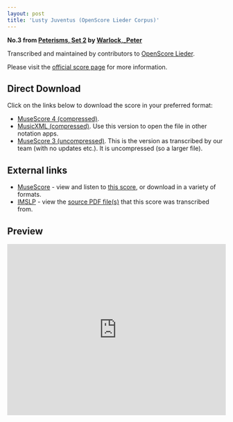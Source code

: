 ```yaml
---
layout: post
title: 'Lusty Juventus (OpenScore Lieder Corpus)'
---
```


__No.3 from [Peterisms, Set 2](https://fourscoreandmore.org/openscore/lieder/Warlock,_Peter/Peterisms,_Set_2/) by [Warlock,_Peter](https://fourscoreandmore.org/openscore/lieder/Warlock,_Peter)__

Transcribed and maintained by contributors to [OpenScore Lieder].

Please visit the [official score page] for more information.

[official score page]: https://musescore.com/openscore-lieder-corpus/scores/6447910
[OpenScore Lieder]: https://musescore.com/openscore-lieder-corpus

## Direct Download

Click on the links below to download the score in your preferred format:
- [MuseScore 4 (compressed)](https://github.com/openscore/lieder/blob/main/scores/Warlock,_Peter/Peterisms,_Set_2/3_Lusty_Juventus/lc6447910.mscz?raw=true).
- [MusicXML (compressed)](https://github.com/openscore/lieder/blob/main/scores/Warlock,_Peter/Peterisms,_Set_2/3_Lusty_Juventus/lc6447910.mxl?raw=true). Use this version to open the file in other notation apps.
- [MuseScore 3 (uncompressed)](https://github.com/openscore/lieder/blob/main/scores/Warlock,_Peter/Peterisms,_Set_2/3_Lusty_Juventus/lc6447910.mscx?raw=true). This is the version as transcribed by our team (with no updates etc.). It is uncompressed (so a larger file).

## External links

- [MuseScore] - view and listen to [this score][MuseScore], or download in a variety of formats.
- [IMSLP] - view the [source PDF file(s)][IMSLP] that this score was transcribed from.

[MuseScore]: https://musescore.com/score/6447910
[IMSLP]: https://imslp.org/wiki/Special:ReverseLookup/476183

## Preview

<iframe width="100%" height="394" src="https://musescore.com/openscore-lieder-corpus/scores/6447910/embed" frameborder="0" allowfullscreen allow="autoplay; fullscreen"></iframe>
